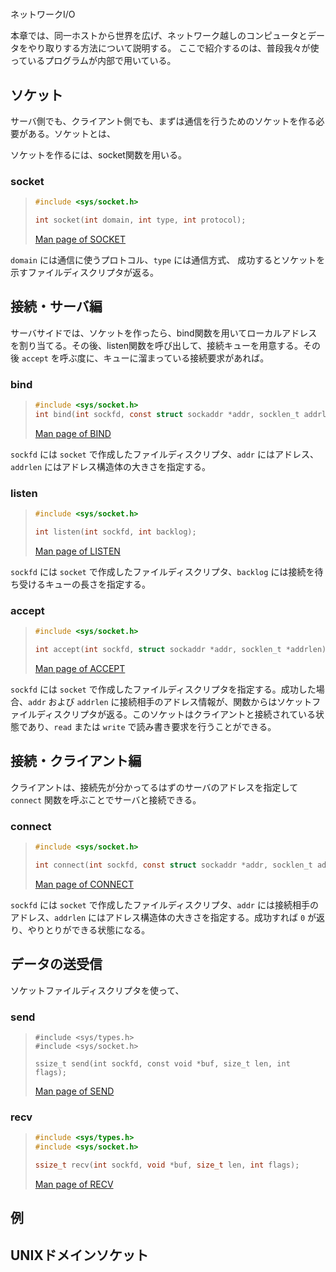 #
ネットワークI/O

本章では、同一ホストから世界を広げ、ネットワーク越しのコンピュータとデータをやり取りする方法について説明する。
ここで紹介するのは、普段我々が使っているプログラムが内部で用いている。

## ソケット

サーバ側でも、クライアント側でも、まずは通信を行うためのソケットを作る必要がある。ソケットとは、

ソケットを作るには、socket関数を用いる。

### socket

> ```c
> #include <sys/socket.h>
>
> int socket(int domain, int type, int protocol);
> ```
> [Man page of SOCKET](https://linuxjm.osdn.jp/html/LDP_man-pages/man2/socket.2.html)

`domain` には通信に使うプロトコル、`type` には通信方式、
成功するとソケットを示すファイルディスクリプタが返る。

## 接続・サーバ編

サーバサイドでは、ソケットを作ったら、bind関数を用いてローカルアドレスを割り当てる。その後、listen関数を呼び出して、接続キューを用意する。その後 `accept` を呼ぶ度に、キューに溜まっている接続要求があれば。

### bind

> ```c
> #include <sys/socket.h>
> int bind(int sockfd, const struct sockaddr *addr, socklen_t addrlen);
> ```
> [Man page of BIND](https://linuxjm.osdn.jp/html/LDP_man-pages/man2/bind.2.html)

`sockfd` には `socket` で作成したファイルディスクリプタ、`addr` にはアドレス、`addrlen` にはアドレス構造体の大きさを指定する。

### listen

> ```c
> #include <sys/socket.h>
>
> int listen(int sockfd, int backlog);
> ```
> [Man page of LISTEN](https://linuxjm.osdn.jp/html/LDP_man-pages/man2/listen.2.html)

`sockfd` には `socket` で作成したファイルディスクリプタ、`backlog` には接続を待ち受けるキューの長さを指定する。

### accept

> ```c
> #include <sys/socket.h>
>
> int accept(int sockfd, struct sockaddr *addr, socklen_t *addrlen);
> ```
> [Man page of ACCEPT](https://linuxjm.osdn.jp/html/LDP_man-pages/man2/accept.2.html)

`sockfd` には `socket` で作成したファイルディスクリプタを指定する。成功した場合、`addr` および `addrlen` に接続相手のアドレス情報が、関数からはソケットファイルディスクリプタが返る。このソケットはクライアントと接続されている状態であり、`read` または `write` で読み書き要求を行うことができる。

## 接続・クライアント編

クライアントは、接続先が分かってるはずのサーバのアドレスを指定して `connect` 関数を呼ぶことでサーバと接続できる。

### connect

> ```c
> #include <sys/socket.h>
>
> int connect(int sockfd, const struct sockaddr *addr, socklen_t addrlen);
> ```
> [Man page of CONNECT](https://linuxjm.osdn.jp/html/LDP_man-pages/man2/connect.2.html)

`sockfd` には `socket` で作成したファイルディスクリプタ、`addr` には接続相手のアドレス、`addrlen` にはアドレス構造体の大きさを指定する。成功すれば `0` が返り、やりとりができる状態になる。

## データの送受信

ソケットファイルディスクリプタを使って、

### send

> ```
> #include <sys/types.h>
> #include <sys/socket.h>
>
> ssize_t send(int sockfd, const void *buf, size_t len, int flags);
> ```
> [Man page of SEND](https://linuxjm.osdn.jp/html/LDP_man-pages/man2/send.2.html)

### recv

> ```c
> #include <sys/types.h>
> #include <sys/socket.h>
>
> ssize_t recv(int sockfd, void *buf, size_t len, int flags);
> ```
> [Man page of RECV](https://linuxjm.osdn.jp/html/LDP_man-pages/man2/recv.2.html)

## 例

###


## UNIXドメインソケット
